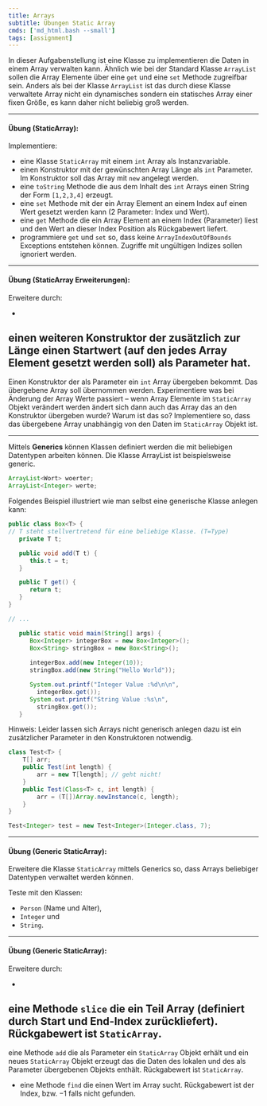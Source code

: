 ```yaml
---
title: Arrays
subtitle: Übungen Static Array
cmds: ['md_html.bash --small']
tags: [assignment]
---
```


In dieser Aufgabenstellung ist eine Klasse zu implementieren die Daten in einem Array verwalten kann. Ähnlich wie bei der Standard Klasse `ArrayList` sollen die Array Elemente über eine `get` und eine `set` Methode zugreifbar sein. Anders als bei der Klasse `ArrayList` ist das durch diese Klasse verwaltete Array nicht ein dynamisches sondern ein statisches Array einer fixen Größe, es kann daher nicht beliebig groß werden. 



---

#### **Übung (StaticArray):**

Implementiere:

- eine Klasse `StaticArray` mit einem `int` Array als Instanzvariable.
- einen Konstruktor mit der gewünschten Array Länge als `int` Parameter.
Im Konstruktor soll das Array mit `new` angelegt werden.
- eine `toString` Methode die aus dem Inhalt des `int` Arrays einen String der Form `[1,2,3,4]` erzeugt.
- eine `set` Methode mit der ein Array Element an einem Index auf einen Wert gesetzt werden kann (2 Parameter: Index und Wert).
- eine `get` Methode die ein Array Element an einem Index (Parameter) liest und den Wert an dieser Index Position als Rückgabewert liefert.
- programmiere `get` und `set` so, dass keine `ArrayIndexOutOfBounds` Exceptions entstehen können.
Zugriffe mit ungültigen Indizes sollen ignoriert werden.



---

#### **Übung (StaticArray Erweiterungen):**

Erweitere durch:

- 
einen weiteren Konstruktor der zusätzlich zur Länge einen Startwert (auf den jedes Array Element gesetzt werden soll) als Parameter hat.
- 
Einen Konstruktor der als Parameter ein `int` Array übergeben bekommt.
Das übergebene Array soll übernommen werden.
Experimentiere was bei Änderung der Array Werte passiert – wenn Array Elemente im `StaticArray` Objekt verändert werden ändert sich dann auch das Array das an den Konstruktor übergeben wurde? Warum ist das so?
Implementiere so, dass das übergebene Array unabhängig von den Daten im `StaticArray` Objekt ist.


---





Mittels **Generics** können Klassen definiert werden die mit beliebigen Datentypen arbeiten können. Die Klasse ArrayList ist beispielsweise generic.

```java
ArrayList<Wort> woerter;
ArrayList<Integer> werte;
```

Folgendes Beispiel illustriert wie man selbst eine generische Klasse anlegen kann:

```java
public class Box<T> {
// T steht stellvertretend für eine beliebige Klasse. (T=Type)
   private T t;

   public void add(T t) {
      this.t = t;
   }

   public T get() {
      return t;
   }
}

// ...

   public static void main(String[] args) {
      Box<Integer> integerBox = new Box<Integer>();
      Box<String> stringBox = new Box<String>();
    
      integerBox.add(new Integer(10));
      stringBox.add(new String("Hello World"));

      System.out.printf("Integer Value :%d\n\n", 
      	integerBox.get());
      System.out.printf("String Value :%s\n", 
      	stringBox.get());
   }
```


Hinweis: Leider lassen sich Arrays nicht generisch anlegen dazu ist ein zusätzlicher Parameter in den Konstruktoren notwendig.
```java
class Test<T> {
	T[] arr;
	public Test(int length) {
		arr = new T[length]; // geht nicht!
	}
	public Test(Class<T> c, int length) {
		arr = (T[])Array.newInstance(c, length);
	}
}

Test<Integer> test = new Test<Integer>(Integer.class, 7);
```



---

#### **Übung (Generic StaticArray):**

Erweitere die Klasse `StaticArray` mittels Generics so, dass Arrays beliebiger Datentypen verwaltet werden können.

Teste mit den Klassen:

- `Person` (Name und Alter), 
- `Integer` und 
- `String`.



---

#### **Übung (Generic StaticArray):**

Erweitere durch:

- 
eine Methode `slice` die ein Teil Array (definiert durch Start und End-Index zurückliefert). Rückgabewert ist `StaticArray`.
- 
eine Methode `add` die als Parameter ein `StaticArray` Objekt erhält und ein neues `StaticArray` Objekt erzeugt das die Daten des lokalen und des als Parameter übergebenen Objekts enthält.  Rückgabewert ist `StaticArray`.
- eine Methode `find` die einen Wert im Array sucht. Rückgabewert ist der Index, bzw. $-1$ falls nicht gefunden.

